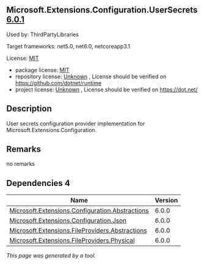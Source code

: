 Microsoft.Extensions.Configuration.UserSecrets [6.0.1](https://www.nuget.org/packages/Microsoft.Extensions.Configuration.UserSecrets/6.0.1)
--------------------

Used by: ThirdPartyLibraries

Target frameworks: net5.0, net6.0, netcoreapp3.1

License: [MIT](../../../../licenses/mit) 

- package license: [MIT](https://licenses.nuget.org/MIT) 
- repository license: [Unknown](https://github.com/dotnet/runtime) , License should be verified on https://github.com/dotnet/runtime
- project license: [Unknown](https://dot.net/) , License should be verified on https://dot.net/

Description
-----------
User secrets configuration provider implementation for Microsoft.Extensions.Configuration.

Remarks
-----------
no remarks


Dependencies 4
-----------

|Name|Version|
|----------|:----|
|[Microsoft.Extensions.Configuration.Abstractions](../../../../packages/nuget.org/microsoft.extensions.configuration.abstractions/6.0.0)|6.0.0|
|[Microsoft.Extensions.Configuration.Json](../../../../packages/nuget.org/microsoft.extensions.configuration.json/6.0.0)|6.0.0|
|[Microsoft.Extensions.FileProviders.Abstractions](../../../../packages/nuget.org/microsoft.extensions.fileproviders.abstractions/6.0.0)|6.0.0|
|[Microsoft.Extensions.FileProviders.Physical](../../../../packages/nuget.org/microsoft.extensions.fileproviders.physical/6.0.0)|6.0.0|

*This page was generated by a tool.*